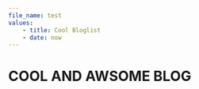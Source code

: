 ```yaml
---
file_name: test
values:
    - title: Cool Bloglist
    - date: now
---
```


# COOL AND AWSOME BLOG
